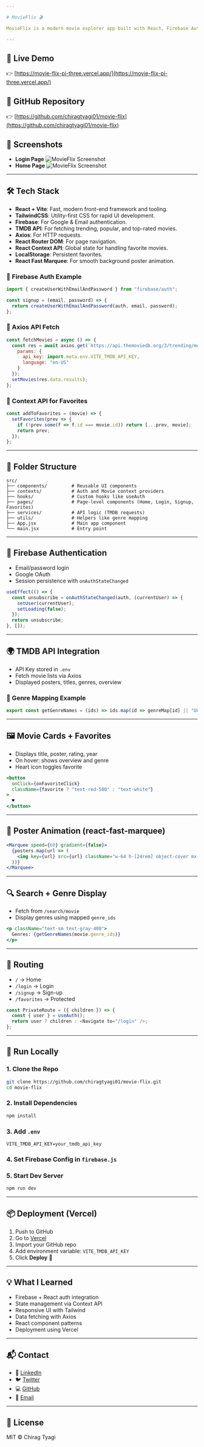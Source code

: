 ```yaml
---

# MovieFlix 🎬

MovieFlix is a modern movie explorer app built with React, Firebase Authentication, TailwindCSS, and The Movie Database (TMDB) API. It features trending, top-rated, and popular movies, full authentication, favorites functionality, search, genre-based, and a smooth animated UI using react-fast-marquee.

---
```


## 🚀 Live Demo

👉 [https://movie-flix-pi-three.vercel.app/](https://movie-flix-pi-three.vercel.app/)

## 📂 GitHub Repository

👉 [https://github.com/chiragtyagi01/movie-flix](https://github.com/chiragtyagi01/movie-flix)

## 📸 Screenshots
* **Login Page**
![MovieFlix Screenshot](/public/login.png)
* **Home Page**
![MovieFlix Screenshot](/public/home.png)

---

## 🛠️ Tech Stack

* **React + Vite**: Fast, modern front-end framework and tooling.
* **TailwindCSS**: Utility-first CSS for rapid UI development.
* **Firebase**: For Google & Email authentication.
* **TMDB API**: For fetching trending, popular, and top-rated movies.
* **Axios**: For HTTP requests.
* **React Router DOM**: For page navigation.
* **React Context API**: Global state for handling favorite movies.
* **LocalStorage**: Persistent favorites.
* **React Fast Marquee**: For smooth background poster animation.

### 🔧 Firebase Auth Example

```jsx
import { createUserWithEmailAndPassword } from "firebase/auth";

const signup = (email, password) => {
  return createUserWithEmailAndPassword(auth, email, password);
};
```

### 🔧 Axios API Fetch

```js
const fetchMovies = async () => {
  const res = await axios.get(`https://api.themoviedb.org/3/trending/movie/day`, {
    params: {
      api_key: import.meta.env.VITE_TMDB_API_KEY,
      language: "en-US"
    }
  });
  setMovies(res.data.results);
};
```

### 🔧 Context API for Favorites

```js
const addToFavorites = (movie) => {
  setFavorites(prev => {
    if (!prev.some(f => f.id === movie.id)) return [...prev, movie];
    return prev;
  });
};
```

---

## 📁 Folder Structure

```
src/
├── components/         # Reusable UI components
├── contexts/           # Auth and Movie context providers
├── hooks/              # Custom hooks like useAuth
├── pages/              # Page-level components (Home, Login, Signup, Favorites)
├── services/           # API logic (TMDB requests)
├── utils/              # Helpers like genre mapping
├── App.jsx             # Main app component
└── main.jsx            # Entry point
```

---

## 🔐 Firebase Authentication

* Email/password login
* Google OAuth
* Session persistence with `onAuthStateChanged`

```js
useEffect(() => {
  const unsubscribe = onAuthStateChanged(auth, (currentUser) => {
    setUser(currentUser);
    setLoading(false);
  });
  return unsubscribe;
}, []);
```

---

## 🌍 TMDB API Integration

* API Key stored in `.env`
* Fetch movie lists via Axios
* Displayed posters, titles, genres, overview

### 🔧 Genre Mapping Example

```js
export const getGenreNames = (ids) => ids.map(id => genreMap[id] || "Unknown").join(", ");
```

---

## 🖼️ Movie Cards + Favorites

* Displays title, poster, rating, year
* On hover: shows overview and genre
* Heart icon toggles favorite

```jsx
<button
  onClick={onFavoriteClick}
  className={favorite ? "text-red-500" : "text-white"}
>
  ♥
</button>
```

---

## 💨 Poster Animation (react-fast-marquee)

```jsx
<Marquee speed={60} gradient={false}>
  {posters.map(url => (
    <img key={url} src={url} className="w-64 h-[24rem] object-cover mx-3 rounded-xl" />
  ))}
</Marquee>
```

---

## 🔍 Search + Genre Display

* Fetch from `/search/movie`
* Display genres using mapped `genre_ids`

```jsx
<p className="text-sm text-gray-400">
  Genres: {getGenreNames(movie.genre_ids)}
</p>
```

---

## 🧭 Routing

* `/` → Home
* `/login` → Login
* `/signup` → Sign-up
* `/favorites` → Protected

```jsx
const PrivateRoute = ({ children }) => {
  const { user } = useAuth();
  return user ? children : <Navigate to="/login" />;
};
```

---

## 🧪 Run Locally

### 1. Clone the Repo

```bash
git clone https://github.com/chiragtyagi01/movie-flix.git
cd movie-flix
```

### 2. Install Dependencies

```bash
npm install
```

### 3. Add `.env`

```env
VITE_TMDB_API_KEY=your_tmdb_api_key
```

### 4. Set Firebase Config in `firebase.js`

### 5. Start Dev Server

```bash
npm run dev
```

---

## 📦 Deployment (Vercel)

1. Push to GitHub
2. Go to [Vercel](https://vercel.com)
3. Import your GitHub repo
4. Add environment variable: `VITE_TMDB_API_KEY`
5. Click **Deploy** 🚀

---

## 💡 What I Learned

* Firebase + React auth integration
* State management via Context API
* Responsive UI with Tailwind
* Data fetching with Axios
* React component patterns
* Deployment using Vercel

---

## 📬 Contact

* 💼 [LinkedIn](https://www.linkedin.com/in/ichiragtyagi/)
* 🐦 [Twitter](https://x.com/I_am_Chirag28)
* 💻 [GitHub](https://github.com/chiragtyagi01)
* 📧 [Email](mailto:chiragtyagiofficial@gmail.com)

---

## 📝 License

MIT © Chirag Tyagi
